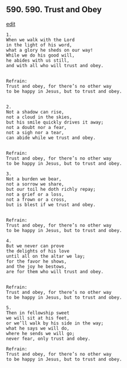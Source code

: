 
## 590.  590. Trust and Obey
[edit](https://docs.google.com/document/d/1efVKSK6sxx7PmocrM71aZEZSjKhQDrfH/edit?mode=html)






    1.
    When we walk with the Lord
    in the light of his word,
    what a glory he sheds on our way!
    While we do his good will,
    he abides with us still,
    and with all who will trust and obey.


    Refrain:
    Trust and obey, for there’s no other way
    to be happy in Jesus, but to trust and obey.


    2.
    Not a shadow can rise,
    not a cloud in the skies,
    but his smile quickly drives it away;
    not a doubt nor a fear,
    not a sigh nor a tear,
    can abide while we trust and obey.


    Refrain:
    Trust and obey, for there’s no other way
    to be happy in Jesus, but to trust and obey.

    3.
    Not a burden we bear,
    not a sorrow we share,
    but our toil he doth richly repay;
    not a grief or a loss,
    not a frown or a cross,
    but is blest if we trust and obey.


    Refrain:
    Trust and obey, for there’s no other way
    to be happy in Jesus, but to trust and obey.

    4.
    But we never can prove
    the delights of his love
    until all on the altar we lay;
    for the favor he shows,
    and the joy he bestows,
    are for them who will trust and obey.


    Refrain:
    Trust and obey, for there’s no other way
    to be happy in Jesus, but to trust and obey.

    5.
    Then in fellowship sweet
    we will sit at his feet,
    or we’ll walk by his side in the way;
    what he says we will do,
    where he sends we will go;
    never fear, only trust and obey.

    Refrain:
    Trust and obey, for there’s no other way
    to be happy in Jesus, but to trust and obey.

